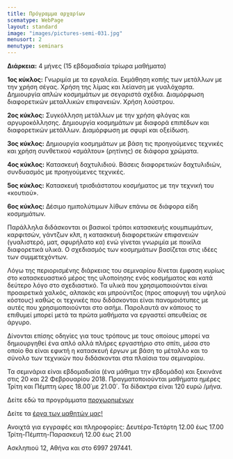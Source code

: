 ```yaml
---
title: Πρόγραμμα αρχαρίων
scematype: WebPage
layout: standard
image: "images/pictures-semi-031.jpg"
menusort: 2
menutype: seminars
---
```

**Διάρκεια:** 4 μήνες (15 εβδομαδιαία τρίωρα μαθήματα)

**1ος κύκλος:** Γνωριμία με τα εργαλεία. Εκμάθηση κοπής των μετάλλων με την χρήση σέγας. Χρήση της λίμας και λείανση με γυαλόχαρτα. Δημιουργία απλών κοσμημάτων με σεγαριστά σχέδια. Διαμόρφωση διαφορετικών μεταλλικών επιφανειών. Χρήση λούστρου.

**2ος κύκλος:** Συγκόλληση μετάλλων με την χρήση φλόγας και αργυροκόλλησης. Δημιουργία κοσμημάτων με διαφορά επιπέδων και διαφορετικών μετάλλων. Διαμόρφωση με σφυρί  και οξείδωση.

**3ος κύκλος:** Δημιουργία κοσμημάτων με βάση τις προηγούμενες τεχνικές και χρήση συνθετικού «σμάλτου» (ρητίνης) σε διάφορα χρώματα.

**4ος κύκλος:** Κατασκευή δαχτυλιδιού. Βάσεις διαφορετικών δαχτυλιδιών, συνδυασμός με προηγούμενες τεχνικές.

**5ος κύκλος:** Κατασκευή τρισδιάστατου κοσμήματος με την τεχνική του «κουτιού».

**6ος κύκλος:**  Δέσιμο ημιπολύτιμων λίθων επάνω σε διάφορα είδη κοσμημάτων.

Παράλληλα διδάσκονται οι βασικοί τρόποι κατασκευής κουμπωμάτων, καρφιτσών, γάντζων κλπ, η κατασκευή διαφορετικών επιφανειών (γυαλιστερό, ματ, σφυρήλατο κα) ενώ γίνεται γνωριμία με ποικίλα διαφορετικά υλικά. Ο σχεδιασμός των κοσμημάτων βασίζεται στις ιδέες των συμμετεχόντων.

Λόγω της περιορισμένης διάρκειας του σεμιναρίου δίνεται έμφαση κυρίως στο κατασκευαστικό μέρος της υλοποίησης ενός κοσμήματος και κατά δεύτερο λόγο στο σχεδιαστικό. Τα υλικά που χρησιμοποιούνται είναι προαιρετικά χαλκός, αλπακάς και μπρούντζος (προς αποφυγή του υψηλού κόστους) καθώς οι τεχνικές που διδάσκονται είναι πανομοιότυπες με αυτές που χρησιμοποιούνται στο ασήμι. Παρολαυτά αν κάποιος το επιθυμεί μπορεί μετά τα πρώτα μαθήματα να εργαστεί απευθείας σε άργυρο.

Δίνονται επίσης οδηγίες για τους τρόπους με τους οποίους μπορεί να δημιουργηθεί ένα απλό αλλά πλήρες εργαστήριο στο σπίτι, μέσα στο οποίο θα είναι εφικτή η κατασκευή έργων με βάση το μέταλλο και το σύνολο των τεχνικών που διδάσκονται στα πλαίσια του σεμιναρίου.

Τα σεμινάρια είναι εβδομαδιαία (ένα μάθημα την εβδομάδα) και ξεκινάνε στις 20 και 22 Φεβρουαρίου 2018. Πραγματοποιούνται μαθήματα ημέρες Τρίτη και Πέμπτη ώρες 18.00΄με 21.00΄. Τα δίδακτρα είναι 120 ευρώ /μήνα.

Δείτε εδώ τα προγράμματα [προχωρημένων](http://www.gatamepetala.com/seminars/second-part)

Δείτε τα [έργα των μαθητών μας!](https://www.gatamepetala.com/student-works)

Ανοιχτά για εγγραφές και πληροφορίες:
Δευτέρα-Τετάρτη 12.00 έως 17.00
Τρίτη-Πέμπτη-Παρασκευή 12.00 έως 21.00

Ασκληπιού 12, Αθήνα και στο 6997 297441.
